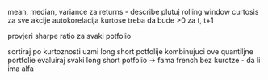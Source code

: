 mean, median, variance za returns - describe
plutuj rolling window curtosis za sve akcije 
autokorelacija kurtose treba da bude >0 za t, t+1

provjeri sharpe ratio za svaki potfolio

sortiraj po kurtoznosti
uzmi long short potfolije kombinujuci ove quantiljne portfolie
evaluiraj svaki long short potfolio -> fama french bez kurotze - da li ima alfa
